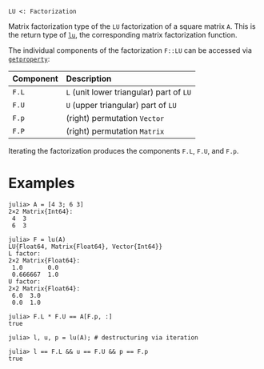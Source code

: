 ```
LU <: Factorization
```

Matrix factorization type of the `LU` factorization of a square matrix `A`. This is the return type of [`lu`](@ref), the corresponding matrix factorization function.

The individual components of the factorization `F::LU` can be accessed via [`getproperty`](@ref):

| Component | Description                              |
|:--------- |:---------------------------------------- |
| `F.L`     | `L` (unit lower triangular) part of `LU` |
| `F.U`     | `U` (upper triangular) part of `LU`      |
| `F.p`     | (right) permutation `Vector`             |
| `F.P`     | (right) permutation `Matrix`             |

Iterating the factorization produces the components `F.L`, `F.U`, and `F.p`.

# Examples

```jldoctest
julia> A = [4 3; 6 3]
2×2 Matrix{Int64}:
 4  3
 6  3

julia> F = lu(A)
LU{Float64, Matrix{Float64}, Vector{Int64}}
L factor:
2×2 Matrix{Float64}:
 1.0       0.0
 0.666667  1.0
U factor:
2×2 Matrix{Float64}:
 6.0  3.0
 0.0  1.0

julia> F.L * F.U == A[F.p, :]
true

julia> l, u, p = lu(A); # destructuring via iteration

julia> l == F.L && u == F.U && p == F.p
true
```
